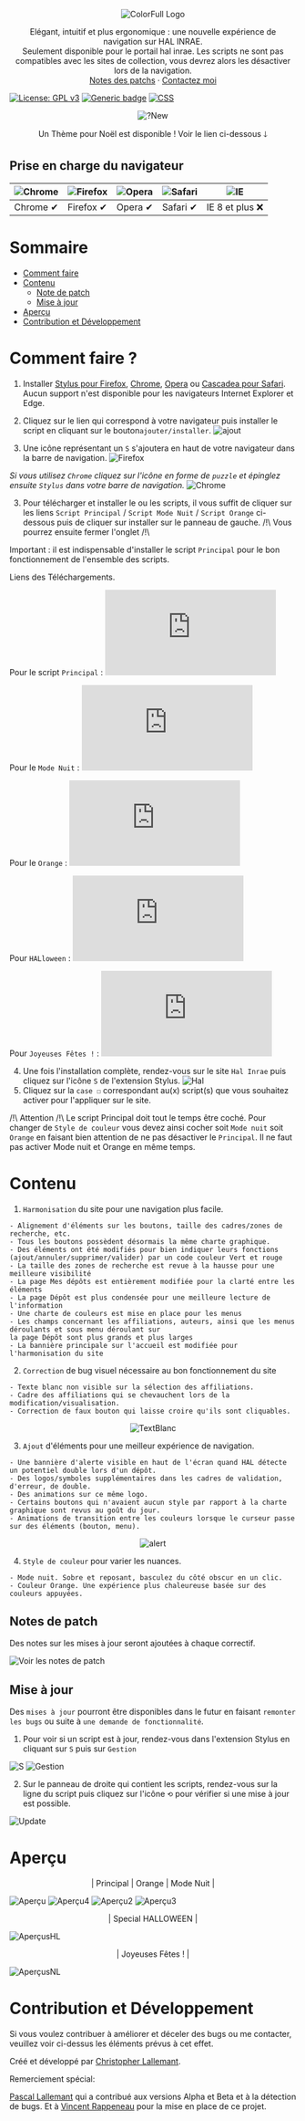 <p align="center">
  <img alt="ColorFull Logo" src="https://i.imgur.com/maSGINc.png">
  <br>
  
<p align="center">
  Elégant, intuitif et plus ergonomique : une nouvelle expérience de navigation sur HAL INRAE. 
   <br>
   Seulement disponible pour le portail hal inrae. Les scripts ne sont pas compatibles avec les sites de collection, vous devrez alors les désactiver lors de la navigation.
   <br>
  <a href="https://github.com/Hypersoby/Hal-Inrae-Scripts/wiki/Notes-de-patch">Notes des patchs</a>
  ·
  <a href="mailto:christopher.lallemant@inrae.fr?subject=Mail from our Website">Contactez moi</a>
  
  
[![License: GPL v3](https://img.shields.io/badge/License-GPLv3-blue.svg)](https://www.gnu.org/licenses/gpl-3.0) [![Generic badge](https://img.shields.io/badge/Version-1.0-<COLOR>.svg)](https://shields.io/) [![CSS](https://img.shields.io/badge/Language-CSS-red.svg)](https://shields.io/)
  
<p align="center">
  <img alt="?New" src="https://i.imgur.com/ZGTAJCY.png">
<p align="center">
  Un Thème pour Noël est disponible ! Voir le lien ci-dessous 🡓
   <br>  
  
## Prise en charge du navigateur

![Chrome](https://cloud.githubusercontent.com/assets/398893/3528328/23bc7bc4-078e-11e4-8752-ba2809bf5cce.png) | ![Firefox](https://cloud.githubusercontent.com/assets/398893/3528329/26283ab0-078e-11e4-84d4-db2cf1009953.png) | ![Opera](https://cloud.githubusercontent.com/assets/398893/3528330/27ec9fa8-078e-11e4-95cb-709fd11dac16.png) | ![Safari](https://cloud.githubusercontent.com/assets/398893/3528331/29df8618-078e-11e4-8e3e-ed8ac738693f.png) |![IE](https://cloud.githubusercontent.com/assets/398893/3528325/20373e76-078e-11e4-8e3a-1cb86cf506f0.png)
--- | --- | --- | --- | --- |
Chrome ✔ | Firefox ✔ | Opera ✔ | Safari ✔ |  IE 8 et plus ❌ |
  
# Sommaire
  - [Comment faire](#Comment-faire-?)
  - [Contenu](#Contenu) 
    - [Note de patch](#Notes-de-patch)
    - [Mise à jour](#Mise-à-jour) 
  - [Aperçu](#Aperçu)
  - [Contribution et Développement](#Contribution-et-Développement)


# Comment faire ?

1. Installer [Stylus pour Firefox](https://addons.mozilla.org/fr/firefox/addon/styl-us/), [Chrome](https://chrome.google.com/webstore/detail/stylus/clngdbkpkpeebahjckkjfobafhncgmne), [Opera](https://addons.opera.com/en-gb/extensions/details/stylus/) ou [Cascadea pour Safari](https://cascadea.app/). Aucun support n'est disponible pour les navigateurs Internet Explorer et Edge.

1. Cliquez sur le lien qui correspond à votre navigateur puis installer le script en cliquant sur le bouton`ajouter/installer`.
![ajout](https://i.imgur.com/8LEySe4.png)
2. Une icône représentant un `S` s'ajoutera en haut de votre navigateur dans la barre de navigation. 
![Firefox](https://i.imgur.com/28AipgL.png)

*Si vous utilisez `Chrome` cliquez sur l'icône en forme de `puzzle` et épinglez ensuite `Stylus` dans votre barre de navigation.*
![Chrome](https://i.imgur.com/a6PzHSY.png)

3. Pour télécharger et installer le ou les scripts, il vous suffit de cliquer sur les liens `Script Principal` / `Script Mode Nuit` / `Script Orange` ci-dessous puis de cliquer sur installer sur le panneau de gauche. /!\ Vous pourrez ensuite fermer l'onglet /!\

Important : il est indispensable d'installer le script `Principal` pour le bon fonctionnement de l'ensemble des scripts.

Liens des Téléchargements. 

Pour le script `Principal` : ![Script Principal](https://github.com/Hypersoby/Hal-Inrae-Scripts/raw/master/Principal.user.css)

Pour le `Mode Nuit` : ![Script Mode Nuit](https://github.com/Hypersoby/Hal-Inrae-Scripts/raw/master/Nuit.user.css)

Pour le `Orange` : ![Script Couleur Orange](https://github.com/Hypersoby/Hal-Inrae-Scripts/raw/master/Orange.user.css)

Pour `HALloween` : ![Script HALloween](https://github.com/Hypersoby/Hal-Inrae-Scripts/raw/master/HALloween.user.css)

Pour `Joyeuses Fêtes !` : ![Script Joyeuses Fêtes !](https://github.com/Hypersoby/Hal-Inrae-Scripts/raw/master/Noel.user.css)
 
4. Une fois l'installation complète, rendez-vous sur le site `Hal Inrae` puis cliquez sur l'icône `S` de l'extension Stylus.
![Hal](https://i.imgur.com/UfravXq.png)
5. Cliquez sur la `case ☐` correspondant au(x) script(s) que vous souhaitez activer pour l'appliquer sur le site. 

/!\ Attention /!\ Le script Principal doit tout le temps être coché. Pour changer de `Style de couleur` vous devez ainsi cocher soit `Mode nuit` soit `Orange` en faisant bien attention de ne pas désactiver le `Principal`. Il ne faut pas activer Mode nuit et Orange en même temps.

# Contenu

1. `Harmonisation` du site pour une navigation plus facile.
```
- Alignement d'éléments sur les boutons, taille des cadres/zones de recherche, etc.
- Tous les boutons possèdent désormais la même charte graphique.
- Des éléments ont été modifiés pour bien indiquer leurs fonctions 
(ajout/annuler/supprimer/valider) par un code couleur Vert et rouge
- La taille des zones de recherche est revue à la hausse pour une meilleure visibilité
- La page Mes dépôts est entièrement modifiée pour la clarté entre les éléments
- La page Dépôt est plus condensée pour une meilleure lecture de l'information
- Une charte de couleurs est mise en place pour les menus
- Les champs concernant les affiliations, auteurs, ainsi que les menus déroulants et sous menu déroulant sur
la page Dépôt sont plus grands et plus larges
- La bannière principale sur l'accueil est modifiée pour l'harmonisation du site
```
2. `Correction` de bug visuel nécessaire au bon fonctionnement du site
```
- Texte blanc non visible sur la sélection des affiliations.
- Cadre des affiliations qui se chevauchent lors de la modification/visualisation.
- Correction de faux bouton qui laisse croire qu'ils sont cliquables.
```
<p align="center">
  <img alt="TextBlanc" src="https://i.imgur.com/rKENzmx.png">
  <br>

3. `Ajout` d'éléments pour une meilleur expérience de navigation.
```
- Une bannière d'alerte visible en haut de l'écran quand HAL détecte un potentiel double lors d'un dépôt.
- Des logos/symboles supplémentaires dans les cadres de validation, d'erreur, de double.
- Des animations sur ce même logo.
- Certains boutons qui n'avaient aucun style par rapport à la charte graphique sont revus au goût du jour.
- Animations de transition entre les couleurs lorsque le curseur passe sur des éléments (bouton, menu).
```

<p align="center">
  <img alt="alert" src="https://i.imgur.com/jvPKFDV.gif">
  <br>


4. `Style de couleur` pour varier les nuances.
```
- Mode nuit. Sobre et reposant, basculez du côté obscur en un clic.
- Couleur Orange. Une expérience plus chaleureuse basée sur des couleurs appuyées.
```

## Notes de patch

Des notes sur les mises à jour seront ajoutées à chaque correctif.

![Voir les notes de patch](https://github.com/Hypersoby/Hal-Inrae-Scripts/wiki/Notes-de-patch)

## Mise à jour

Des `mises à jour` pourront être disponibles dans le futur en faisant `remonter les bugs` ou suite à `une demande de fonctionnalité`.

1. Pour voir si un script est à jour, rendez-vous dans l'extension Stylus en cliquant sur `S` puis sur `Gestion`

![S](https://i.imgur.com/lmYa50c.png)
![Gestion](https://i.imgur.com/TKGpDNo.png)

2. Sur le panneau de droite qui contient les scripts, rendez-vous sur la ligne du script puis cliquez sur l'icône `⟲` pour vérifier si une mise à jour est possible. 

![Update](https://i.imgur.com/CEODpLJ.png)

# Aperçu 

<p align="center">
| Principal | Orange | Mode Nuit |
<br>
  
![Aperçu](https://i.imgur.com/2XUcOQC.png)
![Aperçu4](https://i.imgur.com/Jd2i6fQ.png)
![Aperçu2](https://i.imgur.com/LpmhLVM.png)
![Aperçu3](https://i.imgur.com/lwiIxNW.png)

<p align="center">
| Special HALLOWEEN |
<br>

![AperçusHL](https://i.imgur.com/DcGJcIg.png)

<p align="center">
| Joyeuses Fêtes ! |
<br>
  
![AperçusNL](https://i.imgur.com/mb2QBRH.jpg)



# Contribution et Développement

Si vous voulez contribuer à améliorer et déceler des bugs ou me contacter, veuillez voir ci-dessus les éléments prévus à cet effet.

Créé et développé par <a href="mailto:christopherlallemant@inrae.fr?subject=Mail from our Website">Christopher Lallemant</a>.

Remerciement spécial:

<a href="mailto:pascal.lallemant@inrae.fr?subject=Mail from our Website">Pascal Lallemant</a> qui a contribué aux versions Alpha et Beta et à la détection de bugs. Et à
<a href="mailto:vincent.rappeneau@inrae.fr?subject=Mail from our Website">Vincent Rappeneau</a> pour la mise en place de ce projet.
